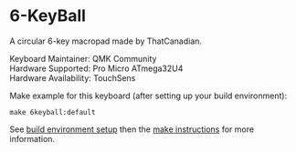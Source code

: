 6-KeyBall
======

A circular 6-key macropad made by ThatCanadian.

Keyboard Maintainer: QMK Community  
Hardware Supported: Pro Micro ATmega32U4  
Hardware Availability: TouchSens

Make example for this keyboard (after setting up your build environment):

    make 6keyball:default

See [build environment setup](https://docs.qmk.fm/#/getting_started_build_tools) then the [make instructions](https://docs.qmk.fm/#/getting_started_make_guide) for more information.
